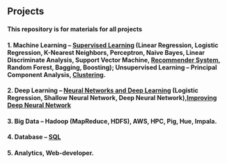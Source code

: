 ## Projects

#### This repository is for materials for all projects 
#### 1. Machine Learning – [Supervised Learning](https://github.com/rzhang0715/Projects/blob/master/Find_Donors_for_Charity/find_donors.ipynb) (Linear Regression, Logistic Regression, K-Nearest Neighbors, Perceptron, Naive Bayes, Linear Discriminate Analysis, Support Vector Machine, [Recommender System](https://github.com/rzhang0715/Projects/blob/master/Recommender%20System/Recommender%20System.ipynb), Random Forest, Bagging,  Boosting); Unsupervised Learning – Principal Component Analysis, [Clustering](https://github.com/rzhang0715/Projects/tree/master/Clustering_Algortihms).
#### 2. Deep Learning – [Neural Networks and Deep Learning](https://github.com/rzhang0715/Projects/tree/master/Neural_Networks/Neural_Networks_And_Deep_Learning) (Logistic Regression, Shallow Neural Network, Deep Neural Network),[Improving Deep Neural Network](https://github.com/rzhang0715/Projects/tree/master/Neural_Networks/Improving_Deep_Neural_Network)
#### 3. Big Data – Hadoop (MapReduce, HDFS), AWS, HPC, Pig, Hue, Impala. 
#### 4. Database – [SQL](https://github.com/rzhang0715/Data-Science/tree/master/Database-SQL) 
#### 5. Analytics, Web-developer.
